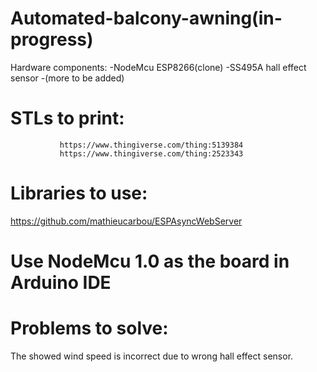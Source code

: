 # Automated-balcony-awning(in-progress)
  Hardware components:
  -NodeMcu ESP8266(clone)
  -SS495A hall effect sensor
  -(more to be added)
#
#  STLs to print:
               https://www.thingiverse.com/thing:5139384
               https://www.thingiverse.com/thing:2523343

# Libraries to use:
  https://github.com/mathieucarbou/ESPAsyncWebServer

# Use NodeMcu 1.0 as the board in Arduino IDE

# Problems to solve:
 The showed wind speed is incorrect due to wrong hall effect sensor.
